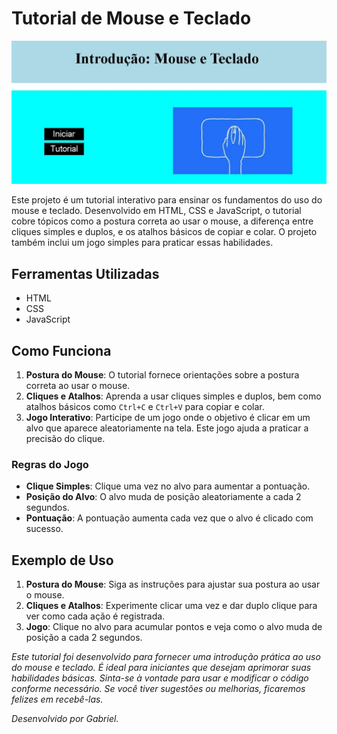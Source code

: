 # Tutorial de Mouse e Teclado

![Imagem do Tutorial](/img/tutorial.jpeg)

Este projeto é um tutorial interativo para ensinar os fundamentos do uso do mouse e teclado. Desenvolvido em HTML, CSS e JavaScript, o tutorial cobre tópicos como a postura correta ao usar o mouse, a diferença entre cliques simples e duplos, e os atalhos básicos de copiar e colar. O projeto também inclui um jogo simples para praticar essas habilidades.

## Ferramentas Utilizadas

- HTML
- CSS
- JavaScript

## Como Funciona

1. **Postura do Mouse**: O tutorial fornece orientações sobre a postura correta ao usar o mouse.
2. **Cliques e Atalhos**: Aprenda a usar cliques simples e duplos, bem como atalhos básicos como `Ctrl+C` e `Ctrl+V` para copiar e colar.
3. **Jogo Interativo**: Participe de um jogo onde o objetivo é clicar em um alvo que aparece aleatoriamente na tela. Este jogo ajuda a praticar a precisão do clique.

### Regras do Jogo

- **Clique Simples**: Clique uma vez no alvo para aumentar a pontuação.
- **Posição do Alvo**: O alvo muda de posição aleatoriamente a cada 2 segundos.
- **Pontuação**: A pontuação aumenta cada vez que o alvo é clicado com sucesso.

## Exemplo de Uso

1. **Postura do Mouse**: Siga as instruções para ajustar sua postura ao usar o mouse.
2. **Cliques e Atalhos**: Experimente clicar uma vez e dar duplo clique para ver como cada ação é registrada.
3. **Jogo**: Clique no alvo para acumular pontos e veja como o alvo muda de posição a cada 2 segundos.

*Este tutorial foi desenvolvido para fornecer uma introdução prática ao uso do mouse e teclado. É ideal para iniciantes que desejam aprimorar suas habilidades básicas. Sinta-se à vontade para usar e modificar o código conforme necessário. Se você tiver sugestões ou melhorias, ficaremos felizes em recebê-las.*

*Desenvolvido por Gabriel.*
